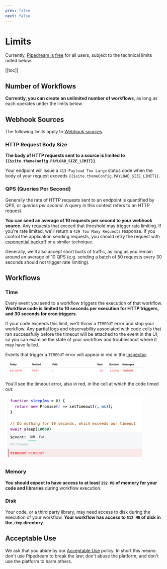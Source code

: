 ```yaml
---
prev: false
next: false
---
```


# Limits

Currently, [Pipedream is free](/pricing/) for all users, subject to the technical limits noted below.

[[toc]]

## Number of Workflows

**Currently, you can create an unlimited number of workflows**, as long as each operates under the limits below.

## Webhook Sources

The following limits apply to [Webhook sources](/notebook/sources/#webhook-sources).

### HTTP Request Body Size

**The body of HTTP requests sent to a source is limited to `{{$site.themeConfig.PAYLOAD_SIZE_LIMIT}}`**.

Your endpoint will issue a `413 Payload Too Large` status code when the body of your request exceeds `{{$site.themeConfig.PAYLOAD_SIZE_LIMIT}}`.

### QPS (Queries Per Second)

Generally the rate of HTTP requests sent to an endpoint is quantified by QPS, or _queries per second_. A query in this context refers to an HTTP request.

**You can send an average of 10 requests per second to your webhook source**. Any requests that exceed that threshold may trigger rate limiting. If you're rate limited, we'll return a `429 Too Many Requests` response. If you control the application sending requests, you should retry the request with [exponential backoff](https://cloud.google.com/storage/docs/exponential-backoff) or a similar technique.

Generally, we'll also accept short burts of traffic, as long as you remain around an average of 10 QPS (e.g. sending a batch of 50 requests every 30 seconds should not trigger rate limiting).

## Workflows

### Time

Every event you send to a workflow triggers the execution of that workflow. **Workflow code is limited to 10 seconds per execution for HTTP triggers, and 30 seconds for cron triggers**.

If your code exceeds this limit, we'll throw a `TIMEOUT` error and stop your workflow. Any partial logs and observability associated with code cells that ran successfully before the timeout will be attached to the event in the UI, so you can examine the state of your workflow and troubleshoot where it may have failed.

Events that trigger a `TIMEOUT` error will appear in red in the [Inspector](/notebook/inspector/):

<div>
<img alt="timeout error in inspector" width="436" src="./images/timeout-err-inspector.png">
</div>

You'll see the timeout error, also in red, in the cell at which the code timed out:

<div>
<img alt="timeout error in cell" width="436" src="./images/timeout-err-cell.png">
</div>

### Memory

**You should expect to have access to at least `192 MB` of memory for your code and libraries** during workflow execution.

### Disk

Your code, or a third party library, may need access to disk during the execution of your workflow. **Your workflow has access to `512 MB` of disk in the `/tmp` directory**.

## Acceptable Use

We ask that you abide by our [Acceptable Use](https://pipedream.com/terms/#b-acceptable-use) policy. In short this means: don't use Pipedream to break the law; don't abuse the platform; and don't use the platform to harm others.

<Footer />
